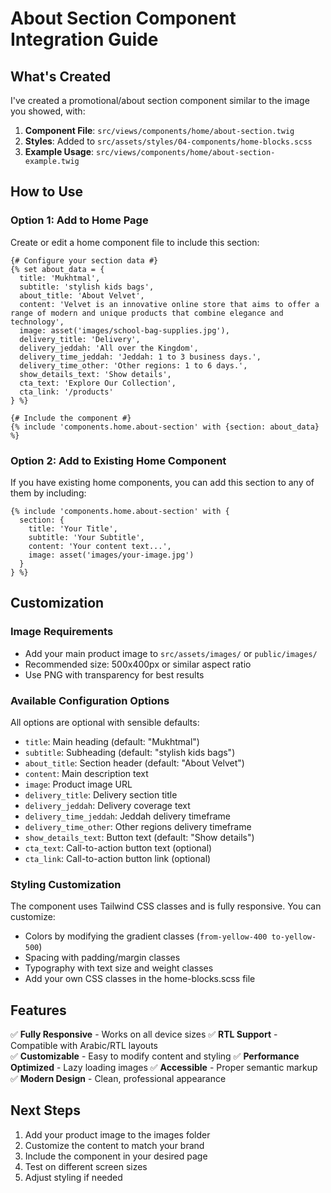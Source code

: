 # About Section Component Integration Guide

## What's Created

I've created a promotional/about section component similar to the image you showed, with:

1. **Component File**: `src/views/components/home/about-section.twig`
2. **Styles**: Added to `src/assets/styles/04-components/home-blocks.scss`
3. **Example Usage**: `src/views/components/home/about-section-example.twig`

## How to Use

### Option 1: Add to Home Page

Create or edit a home component file to include this section:

```twig
{# Configure your section data #}
{% set about_data = {
  title: 'Mukhtmal',
  subtitle: 'stylish kids bags',
  about_title: 'About Velvet',
  content: 'Velvet is an innovative online store that aims to offer a range of modern and unique products that combine elegance and technology',
  image: asset('images/school-bag-supplies.jpg'),
  delivery_title: 'Delivery',
  delivery_jeddah: 'All over the Kingdom',
  delivery_time_jeddah: 'Jeddah: 1 to 3 business days.',
  delivery_time_other: 'Other regions: 1 to 6 days.',
  show_details_text: 'Show details',
  cta_text: 'Explore Our Collection',
  cta_link: '/products'
} %}

{# Include the component #}
{% include 'components.home.about-section' with {section: about_data} %}
```

### Option 2: Add to Existing Home Component

If you have existing home components, you can add this section to any of them by including:

```twig
{% include 'components.home.about-section' with {
  section: {
    title: 'Your Title',
    subtitle: 'Your Subtitle',
    content: 'Your content text...',
    image: asset('images/your-image.jpg')
  }
} %}
```

## Customization

### Image Requirements

- Add your main product image to `src/assets/images/` or `public/images/`
- Recommended size: 500x400px or similar aspect ratio
- Use PNG with transparency for best results

### Available Configuration Options

All options are optional with sensible defaults:

- `title`: Main heading (default: "Mukhtmal")
- `subtitle`: Subheading (default: "stylish kids bags")
- `about_title`: Section header (default: "About Velvet")
- `content`: Main description text
- `image`: Product image URL
- `delivery_title`: Delivery section title
- `delivery_jeddah`: Delivery coverage text
- `delivery_time_jeddah`: Jeddah delivery timeframe
- `delivery_time_other`: Other regions delivery timeframe
- `show_details_text`: Button text (default: "Show details")
- `cta_text`: Call-to-action button text (optional)
- `cta_link`: Call-to-action button link (optional)

### Styling Customization

The component uses Tailwind CSS classes and is fully responsive. You can customize:

- Colors by modifying the gradient classes (`from-yellow-400 to-yellow-500`)
- Spacing with padding/margin classes
- Typography with text size and weight classes
- Add your own CSS classes in the home-blocks.scss file

## Features

✅ **Fully Responsive** - Works on all device sizes
✅ **RTL Support** - Compatible with Arabic/RTL layouts  
✅ **Customizable** - Easy to modify content and styling
✅ **Performance Optimized** - Lazy loading images
✅ **Accessible** - Proper semantic markup
✅ **Modern Design** - Clean, professional appearance

## Next Steps

1. Add your product image to the images folder
2. Customize the content to match your brand
3. Include the component in your desired page
4. Test on different screen sizes
5. Adjust styling if needed
